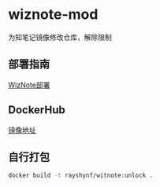 # wiznote-mod
为知笔记镜像修改仓库，解除限制

## 部署指南
[WizNote部署](https://blog.laoyutang.cn/linux/wiznote.html)

## DockerHub
[镜像地址](https://hub.docker.com/r/laoyutang/wiznote-mod)

## 自行打包
```sh
docker build -t rayshynf/witnote:unlock .
```
